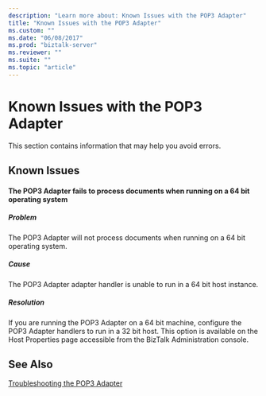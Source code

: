 ```yaml
---
description: "Learn more about: Known Issues with the POP3 Adapter"
title: "Known Issues with the POP3 Adapter"
ms.custom: ""
ms.date: "06/08/2017"
ms.prod: "biztalk-server"
ms.reviewer: ""
ms.suite: ""
ms.topic: "article"
---
```

# Known Issues with the POP3 Adapter
This section contains information that may help you avoid errors.  
  
## Known Issues  
  
#### The POP3 Adapter fails to process documents when running on a 64 bit operating system  
  
##### Problem  
 The POP3 Adapter will not process documents when running on a 64 bit operating system.  
  
##### Cause  
 The POP3 Adapter adapter handler is unable to run in a 64 bit host instance.  
  
##### Resolution  
 If you are running the POP3 Adapter on a 64 bit machine, configure the POP3 Adapter handlers to run in a 32 bit host. This option is available on the Host Properties page accessible from the BizTalk Administration console.  
  
## See Also  
 [Troubleshooting the POP3 Adapter](../core/troubleshooting-the-pop3-adapter.md)
